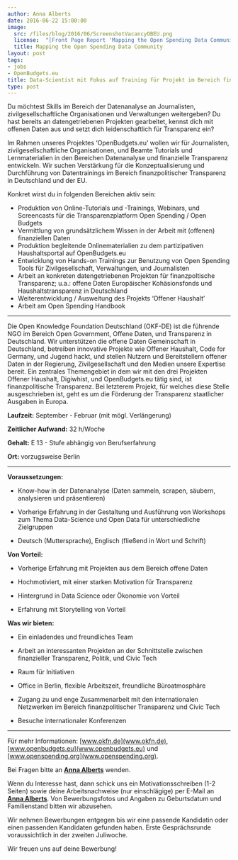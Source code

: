 ```yaml
---
author: Anna Alberts
date: 2016-06-22 15:00:00
image:
  src: /files/blog/2016/06/ScreenshotVacancyOBEU.png
  license:  "[Front Page Report 'Mapping the Open Spending Data Community' by Lucy Chambers and Anders Pedersen](http://community.openspending.org/resources/mappingcommunity/)"
  title: Mapping the Open Spending Data Community
layout: post
tags:
- jobs
- OpenBudgets.eu
title: Data-Scientist mit Fokus auf Training für Projekt im Bereich finanzpolitischer Transparenz gesucht
type: post
---
```

Du möchtest Skills im Bereich der Datenanalyse an Journalisten, zivilgesellschaftliche Organisationen und Verwaltungen weitergeben? Du hast bereits an datengetriebenen Projekten gearbeitet, kennst dich mit offenen Daten aus und setzt dich leidenschaftlich für Transparenz ein?

Im Rahmen unseres Projektes ‘OpenBudgets.eu’ wollen wir für Journalisten, zivilgesellschaftliche Organisationen, und Beamte Tutorials und Lernmaterialien in den Bereichen Datenanalyse und finanzielle Transparenz entwickeln. Wir suchen Verstärkung für die Konzeptualisierung und Durchführung von Datentrainings im Bereich finanzpolitischer Transparenz in Deutschland und der EU. 

Konkret wirst du in folgenden Bereichen aktiv sein:  

* Produktion von Online-Tutorials und -Trainings, Webinars, und Screencasts für die Transparenzplatform Open Spending / Open Budgets
* Vermittlung von grundsätzlichem Wissen in der Arbeit mit (offenen) finanziellen Daten
* Produktion begleitende Onlinematerialien zu dem partizipativen Haushaltsportal auf OpenBudgets.eu
* Entwicklung von Hands-on Trainings zur Benutzung von Open Spending Tools für Zivilgesellschaft, Verwaltungen, und Journalisten
* Arbeit an konkreten datengetriebenen Projekten für finanzpoltische Transparenz; u.a.: offene Daten Europäischer Kohäsionsfonds und Haushaltstransparenz in Deutschland
* Weiterentwicklung / Ausweitung des Projekts ‘Offener Haushalt’
* Arbeit am Open Spending Handbook

<hr> 

Die Open Knowledge Foundation Deutschland (OKF-DE) ist die führende NGO im Bereich Open Government, Offene Daten, und Transparenz in Deutschland. Wir unterstützen die offene Daten Gemeinschaft in Deutschland, betreiben innovative Projekte wie Offener Haushalt, Code for Germany, und Jugend hackt, und stellen Nutzern und Bereitstellern offener Daten in der Regierung, Zivilgesellschaft und den Medien unsere Expertise bereit. Ein zentrales Themengebiet in dem wir mit den drei Projekten Offener Haushalt, Digiwhist, und OpenBudgets.eu tätig sind, ist finanzpolitische Transparenz. Bei letzterem Projekt, für welches diese Stelle ausgeschrieben ist, geht es um die Förderung der Transparenz staatlicher Ausgaben in Europa.

**Laufzeit:** September - Februar (mit mögl. Verlängerung) 

**Zeitlicher Aufwand:** 32 h/Woche 

**Gehalt:** E 13 - Stufe abhängig von Berufserfahrung 

**Ort:** vorzugsweise Berlin 

<hr> 

**Voraussetzungen:**

* Know-how in der Datenanalyse (Daten sammeln, scrapen, säubern, analysieren und präsentieren)

* Vorherige Erfahrung in der Gestaltung und Ausführung von Workshops zum Thema Data-Science und Open Data für unterschiedliche Zielgruppen

* Deutsch (Muttersprache), Englisch (fließend in Wort und Schrift)


**Von Vorteil:**

* Vorherige Erfahrung mit Projekten aus dem Bereich offene Daten

* Hochmotiviert, mit einer starken Motivation für Transparenz

* Hintergrund in Data Science oder Ökonomie von Vorteil

* Erfahrung mit Storytelling von Vorteil


**Was wir bieten:**

* Ein einladendes und freundliches Team

* Arbeit an interessanten Projekten an der Schnittstelle zwischen finanzieller Transparenz, Politik, und Civic Tech

* Raum für Initiativen

* Office in Berlin, flexible Arbeitszeit, freundliche Büroatmosphäre

* Zugang zu und enge Zusammenarbeit mit den internationalen Netzwerken im Bereich finanzpolitischer Transparenz und Civic Tech

* Besuche internationaler Konferenzen

<hr> 

Für mehr Informationen: [www.okfn.de](www.okfn.de), [www.openbudgets.eu](www.openbudgets.eu) und [www.openspending.org](www.openspending.org).

Bei Fragen bitte an **[Anna Alberts](mailto:anna.alberts@okfn.de)** wenden.

Wenn du Interesse hast, dann schick uns ein Motivationsschreiben (1-2 Seiten) sowie deine Arbeitsnachweise (nur einschlägige) per E-Mail an **[Anna Alberts](mailto:anna.alberts@okfn.de)**. Von Bewerbungsfotos und Angaben zu Geburtsdatum und Familienstand bitten wir abzusehen.

Wir nehmen Bewerbungen entgegen bis wir eine passende Kandidatin oder einen passenden Kandidaten gefunden haben. Erste Gesprächsrunde voraussichtlich in der zweiten Juliwoche.

Wir freuen uns auf deine Bewerbung!
